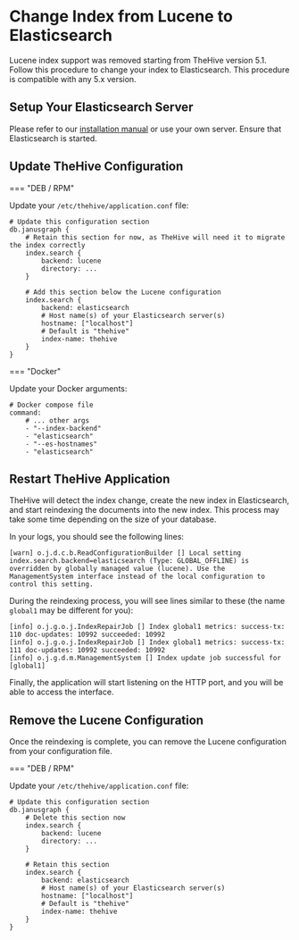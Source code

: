 
# Change Index from Lucene to Elasticsearch

Lucene index support was removed starting from TheHive version 5.1. Follow this procedure to change your index to Elasticsearch. This procedure is compatible with any 5.x version.

## Setup Your Elasticsearch Server

Please refer to our [installation manual](../installation/installation-guide-linux-standalone-server.md) or use your own server. Ensure that Elasticsearch is started.

## Update TheHive Configuration

=== "DEB / RPM"

Update your `/etc/thehive/application.conf` file:

```plaintext
# Update this configuration section
db.janusgraph {
    # Retain this section for now, as TheHive will need it to migrate the index correctly
    index.search {
        backend: lucene
        directory: ...
    }

    # Add this section below the Lucene configuration
    index.search {
        backend: elasticsearch
        # Host name(s) of your Elasticsearch server(s)
        hostname: ["localhost"]
        # Default is "thehive"
        index-name: thehive
    }
}
```

=== "Docker"

Update your Docker arguments:

```plaintext
# Docker compose file
command:
    # ... other args
    - "--index-backend"
    - "elasticsearch"
    - "--es-hostnames"
    - "elasticsearch"
```

## Restart TheHive Application

TheHive will detect the index change, create the new index in Elasticsearch, and start reindexing the documents into the new index. This process may take some time depending on the size of your database.

In your logs, you should see the following lines:

```plaintext
[warn] o.j.d.c.b.ReadConfigurationBuilder [] Local setting index.search.backend=elasticsearch (Type: GLOBAL_OFFLINE) is overridden by globally managed value (lucene). Use the ManagementSystem interface instead of the local configuration to control this setting.
```


During the reindexing process, you will see lines similar to these (the name `global1` may be different for you):

```plaintext
[info] o.j.g.o.j.IndexRepairJob [] Index global1 metrics: success-tx: 110 doc-updates: 10992 succeeded: 10992
[info] o.j.g.o.j.IndexRepairJob [] Index global1 metrics: success-tx: 111 doc-updates: 10992 succeeded: 10992
[info] o.j.g.d.m.ManagementSystem [] Index update job successful for [global1]
```

Finally, the application will start listening on the HTTP port, and you will be able to access the interface.

## Remove the Lucene Configuration

Once the reindexing is complete, you can remove the Lucene configuration from your configuration file.

=== "DEB / RPM"

Update your `/etc/thehive/application.conf` file:

```plaintext
# Update this configuration section
db.janusgraph {
    # Delete this section now
    index.search {
        backend: lucene
        directory: ...
    }

    # Retain this section
    index.search {
        backend: elasticsearch
        # Host name(s) of your Elasticsearch server(s)
        hostname: ["localhost"]
        # Default is "thehive"
        index-name: thehive
    }
}
```
